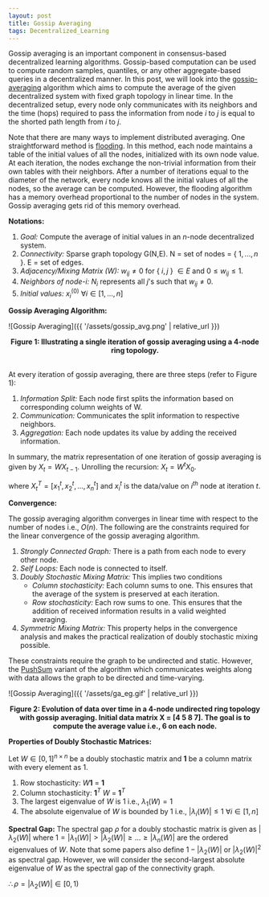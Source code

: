 ```yaml
---
layout: post
title: Gossip Averaging
tags: Decentralized_Learning
---
```


Gossip averaging is an important component in consensus-based decentralized learning algorithms. Gossip-based computation can be used to compute random samples, quantiles, or any other aggregate-based queries in a decentralized manner. In this post, we will look into the [gossip-averaging](https://ieeexplore.ieee.org/abstract/document/1498447) algorithm which aims to compute the average of the given decentralized system with fixed graph topology in linear time. In the decentralized setup, every node only communicates with its neighbors and the time (hops) required to pass the information from node $i$ to $j$ is equal to the shorted path length from $i$ to $j$.

Note that there are many ways to implement distributed averaging. One straightforward method is [flooding](https://www.sciencedirect.com/science/article/pii/S0167691104000398). In this method, each node maintains a table of the initial values of all the nodes, initialized with its own node value. At each iteration, the nodes exchange the non-trivial information from their own tables with their neighbors. After a number of iterations equal to the diameter of the network, every node knows all the initial values of all the nodes, so the average can be computed. However, the flooding algorithm has a memory overhead proportional to the number of nodes in the system. Gossip averaging gets rid of this memory overhead.

**Notations:**
1. *Goal:* Compute the average of initial values in an $n$-node decentralized system.
2. *Connectivity:* Sparse graph topology G(N,E). N = set of nodes = { $1,...,n$ }. E = set of edges.
3. *Adjacency/Mixing Matrix (W):* $w_{ij} \neq 0$ for { $i,j$ } $\in E$ and $0 \leq w_{ij} \leq 1$.
4. *Neighbors of node-$i$:* $N_i$ represents all $j$'s such that $w_{ij} \neq 0$.
5. *Initial values:* $x_i^{(0)}$   $\forall i \in [1,...,n]$

**Gossip Averaging Algorithm:**

![Gossip Averaging]({{ '/assets/gossip_avg.png' | relative_url }}) 
<div align="center">
<strong>Figure 1: Illustrating a single iteration of gossip averaging using a 4-node ring topology.</strong>
</div>
<br>

At every iteration of gossip averaging, there are three steps (refer to Figure 1):
1. *Information Split:* Each node first splits the information based on corresponding column weights of W.
2. *Communication:* Communicates the split information to respective neighbors.
3. *Aggregation:* Each node updates its value by adding the received information.

In summary, the matrix representation of one iteration of gossip averaging is given by $X_t = W X_{t-1}$. Unrolling the recursion: $X_t = W^t X_0$.

where $X_t^T = [x_1^t, x_2^t,...,x_n^t]$ and $x_i^t$ is the data/value on $i^{th}$ node at iteration $t$. 

**Convergence:**

The gossip averaging algorithm converges in linear time with respect to the number of nodes i.e., $O(n)$. The following are the constraints required for the linear convergence of the gossip averaging algorithm.

1. *Strongly Connected Graph:* There is a path from each node to every other node.
2. *Self Loops:* Each node is connected to itself.
3. *Doubly Stochastic Mixing Matrix:* This implies two conditions
    *  *Column stochasticity:* Each column sums to one. This ensures that the average of the system is preserved at each iteration.
    *  *Row stochasticity:* Each row sums to one. This ensures that the addition of received information results in a valid weighted averaging.
4. *Symmetric Mixing Matrix:* This property helps in the convergence analysis and makes the practical realization of doubly stochastic mixing possible.

These constraints require the graph to be undirected and static. However, the [PushSum](https://ieeexplore.ieee.org/stamp/stamp.jsp?tp=&arnumber=1238221) variant of the algorithm which communicates weights along with data allows the graph to be directed and time-varying.  

![Gossip Averaging]({{ '/assets/ga_eg.gif' | relative_url }}) 
<div align="center">
<strong>Figure 2: Evolution of data over time in a 4-node undirected ring topology with gossip averaging. Initial data matrix X = [4 5 8 7]. The goal is to compute the average value i.e., 6 on each node.</strong>
</div>
<be>

**Properties of Doubly Stochastic Matrices:**

Let $W \in [0, 1]^{n \times n}$ be a doubly stochastic matrix and $\mathbf{1}$ be a column matrix with every element as 1. 
1. Row stochasticity: $W \mathbf{1}$ = $\mathbf{1}$
2. Column stochasticity:  $\mathbf{1}^T$ $W$ = $\mathbf{1}^T$
3. The largest eigenvalue of $W$ is 1 i.e., $\lambda_1(W)=1$
4. The absolute eigenvalue of $W$ is bounded by 1 i.e., $|\lambda_i(W)| \leq 1$  $\forall i \in [1,n]$

**Spectral Gap:**
The spectral gap $\rho$ for a doubly stochastic matrix is given as $|\lambda_2(W)|$ where $1=|\lambda_1(W)| > |\lambda_2(W)| \geq ... \geq |\lambda_n(W)|$ are the ordered eigenvalues of $W$. Note that some papers also define $1-|\lambda_2(W)|$ or $|\lambda_2(W)|^2$ as spectral gap. However, we will consider the second-largest absolute eigenvalue of $W$ as the spectral gap of the connectivity graph.

$\therefore \rho = |\lambda_2(W)| \in [0, 1)$
